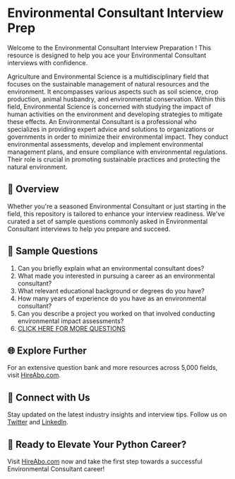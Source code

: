 # Environmental Consultant Interview Prep

Welcome to the Environmental Consultant Interview Preparation ! This resource is designed to help you ace your Environmental Consultant interviews with confidence.

Agriculture and Environmental Science is a multidisciplinary field that focuses on the sustainable management of natural resources and the environment. It encompasses various aspects such as soil science, crop production, animal husbandry, and environmental conservation. Within this field, Environmental Science is concerned with studying the impact of human activities on the environment and developing strategies to mitigate these effects. An Environmental Consultant is a professional who specializes in providing expert advice and solutions to organizations or governments in order to minimize their environmental impact. They conduct environmental assessments, develop and implement environmental management plans, and ensure compliance with environmental regulations. Their role is crucial in promoting sustainable practices and protecting the natural environment.

## 🚀 Overview

Whether you're a seasoned Environmental Consultant or just starting in the field, this repository is tailored to enhance your interview readiness. We've curated a set of sample questions commonly asked in Environmental Consultant interviews to help you prepare and succeed.

## 📝 Sample Questions

1. Can you briefly explain what an environmental consultant does?
2. What made you interested in pursuing a career as an environmental consultant?
3. What relevant educational background or degrees do you have?
4. How many years of experience do you have as an environmental consultant?
5. Can you describe a project you worked on that involved conducting environmental impact assessments?
6. [CLICK HERE FOR MORE QUESTIONS](https://hireabo.com/job/10_1_2/Environmental%20Consultant)

## 🌐 Explore Further

For an extensive question bank and more resources across 5,000 fields, visit [HireAbo.com](https://www.hireabo.com).

## 📱 Connect with Us

Stay updated on the latest industry insights and interview tips. Follow us on [Twitter](https://twitter.com/hireabo) and [LinkedIn](https://www.linkedin.com/in/hire-abo-3609972a8/).

## 🚀 Ready to Elevate Your Python Career?

Visit [HireAbo.com](https://www.hireabo.com) now and take the first step towards a successful Environmental Consultant career!